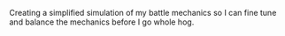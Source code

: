 Creating a simplified simulation of my battle mechanics so I can fine tune and balance the mechanics before I go whole hog.